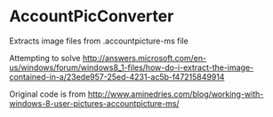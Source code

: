 # AccountPicConverter
Extracts image files from .accountpicture-ms file


Attempting to solve  http://answers.microsoft.com/en-us/windows/forum/windows8_1-files/how-do-i-extract-the-image-contained-in-a/23ede957-25ed-4231-ac5b-f47215849914

Original code is from http://www.aminedries.com/blog/working-with-windows-8-user-pictures-accountpicture-ms/

